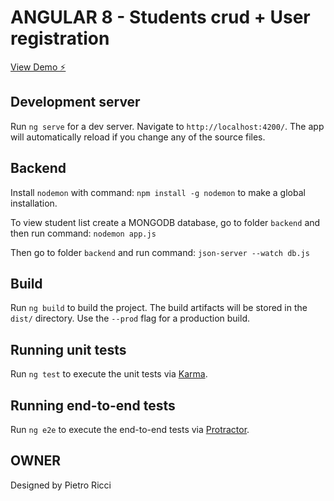 # ANGULAR 8 - Students crud + User registration


[View Demo ⚡️](https://angular8-students.stackblitz.io/login?returnUrl=%2F)

## Development server

Run `ng serve` for a dev server. Navigate to `http://localhost:4200/`. The app will automatically reload if you change any of the source files.

## Backend 
Install `nodemon` with command: `npm install -g nodemon` to make a global installation.

To view student list create a MONGODB database, go to folder `backend` and then run command: `nodemon app.js`

Then go to folder `backend` and run command: `json-server --watch db.js`

## Build

Run `ng build` to build the project. The build artifacts will be stored in the `dist/` directory. Use the `--prod` flag for a production build.

## Running unit tests

Run `ng test` to execute the unit tests via [Karma](https://karma-runner.github.io).

## Running end-to-end tests

Run `ng e2e` to execute the end-to-end tests via [Protractor](http://www.protractortest.org/).

## OWNER

Designed by Pietro Ricci
